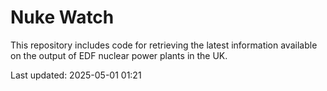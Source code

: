 # Nuke Watch

This repository includes code for retrieving the latest information available on the output of EDF nuclear power plants in the UK.

Last updated: 2025-05-01 01:21